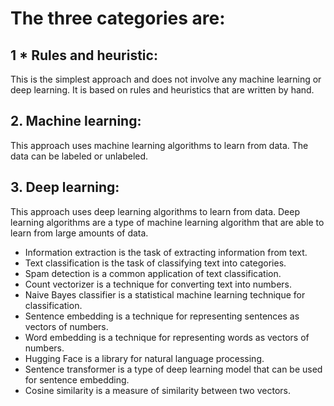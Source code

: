 
# The three categories are:
## 1 * Rules and heuristic: 
This is the simplest approach and does not involve any machine learning or deep learning. It is based on rules and heuristics that are written by hand.
## 2. Machine learning: 
This approach uses machine learning algorithms to learn from data. The data can be labeled or unlabeled.
## 3. Deep learning: 

This approach uses deep learning algorithms to learn from data. Deep learning algorithms are a type of machine learning algorithm that are able to learn from large amounts of data.
- Information extraction is the task of extracting information from text.
- Text classification is the task of classifying text into categories.
- Spam detection is a common application of text classification.
- Count vectorizer is a technique for converting text into numbers.
- Naive Bayes classifier is a statistical machine learning technique for classification.
- Sentence embedding is a technique for representing sentences as vectors of numbers.
- Word embedding is a technique for representing words as vectors of numbers.
- Hugging Face is a library for natural language processing.
- Sentence transformer is a type of deep learning model that can be used for sentence embedding.
- Cosine similarity is a measure of similarity between two vectors.